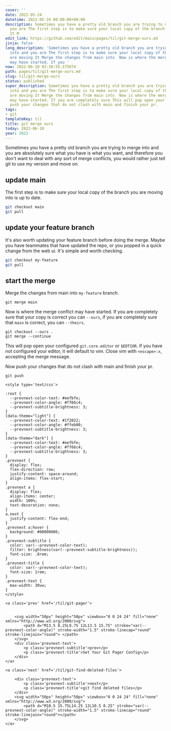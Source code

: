 ```yaml
---
cover: ''
date: 2022-05-24
datetime: 2022-05-24 00:00:00+00:00
description: Sometimes you have a pretty old branch you are trying to merge into and
  you are The first step is to make sure your local copy of the branch you are moving
  It M
edit_link: https://github.com/edit/main/pages/til/git-merge-ours.md
jinja: false
long_description: 'Sometimes you have a pretty old branch you are trying to merge
  into and you are The first step is to make sure your local copy of the branch you
  are moving It Merge the changes from main into  Now is where the merge conflict
  may have started. If you '
now: 2022-06-10 02:38:55.575074
path: pages/til/git-merge-ours.md
slug: til/git-merge-ours
status: published
super_description: Sometimes you have a pretty old branch you are trying to merge
  into and you are The first step is to make sure your local copy of the branch you
  are moving It Merge the changes from main into  Now is where the merge conflict
  may have started. If you are completely sure This will pop open your configured  Now
  push your changes that do not clash with main and finish your pr.
tags:
- git
templateKey: til
title: git merge ours
today: 2022-06-10
year: 2022
---
```


Sometimes you have a pretty old branch you are trying to merge into and you are
absolutely sure what you have is what you want, and therefore you don't want to
deal with any sort of merge conflicts, you would rather just tell git to use my
version and move on.

## update main

The first step is to make sure your local copy of the branch you are moving
into is up to date.

``` bash
git checkout main
git pull
```

## update your feature branch

It's also worth updating your feature branch before doing the merge. Maybe you
have teammates that have updated the repo, or you popped in a quick change from
the web ui. It's simple and worth checking.

``` bash
git checkout my-feature
git pull
```

## start the merge

Merge the changes from main into `my-feature` branch.

```
git merge main
```

Now is where the merge conflict may have started. If you are completely sure
that your copy is correct you can `--ours`, if you are completely sure that
`main` is correct, you can `--theirs`.

```
git checkout --ours .
git merge --continue
```

This will pop open your configured `git.core.editor` or `$EDTIOR`. If you have
not configured your editor, it will default to vim.  Close vim with `<escape>:x`, accepting the
merge message.

Now push your changes that do not clash with main and finish your pr.

```
git push
```
<div class='prevnext'>

    <style type='text/css'>

    :root {
      --prevnext-color-text: #eefbfe;
      --prevnext-color-angle: #ff66c4;
      --prevnext-subtitle-brightness: 3;
    }
    [data-theme="light"] {
      --prevnext-color-text: #1f2022;
      --prevnext-color-angle: #ffeb00;
      --prevnext-subtitle-brightness: 3;
    }
    [data-theme="dark"] {
      --prevnext-color-text: #eefbfe;
      --prevnext-color-angle: #ff66c4;
      --prevnext-subtitle-brightness: 3;
    }
    .prevnext {
      display: flex;
      flex-direction: row;
      justify-content: space-around;
      align-items: flex-start;
    }
    .prevnext a {
      display: flex;
      align-items: center;
      width: 100%;
      text-decoration: none;
    }
    a.next {
      justify-content: flex-end;
    }
    .prevnext a:hover {
      background: #00000006;
    }
    .prevnext-subtitle {
      color: var(--prevnext-color-text);
      filter: brightness(var(--prevnext-subtitle-brightness));
      font-size: .8rem;
    }
    .prevnext-title {
      color: var(--prevnext-color-text);
      font-size: 1rem;
    }
    .prevnext-text {
      max-width: 30vw;
    }
    </style>
    
    <a class='prev' href='/til/git-pager'>
    

        <svg width="50px" height="50px" viewbox="0 0 24 24" fill="none" xmlns="http://www.w3.org/2000/svg">
            <path d="M13.5 8.25L9.75 12L13.5 15.75" stroke="var(--prevnext-color-angle)" stroke-width="1.5" stroke-linecap="round" stroke-linejoin="round"> </path>
        </svg>
        <div class='prevnext-text'>
            <p class='prevnext-subtitle'>prev</p>
            <p class='prevnext-title'>Set Your Git Pager Config</p>
        </div>
    </a>
    
    <a class='next' href='/til/git-find-deleted-files'>
    
        <div class='prevnext-text'>
            <p class='prevnext-subtitle'>next</p>
            <p class='prevnext-title'>git find deleted files</p>
        </div>
        <svg width="50px" height="50px" viewbox="0 0 24 24" fill="none" xmlns="http://www.w3.org/2000/svg">
            <path d="M10.5 15.75L14.25 12L10.5 8.25" stroke="var(--prevnext-color-angle)" stroke-width="1.5" stroke-linecap="round" stroke-linejoin="round"></path>
        </svg>
    </a>
  </div>